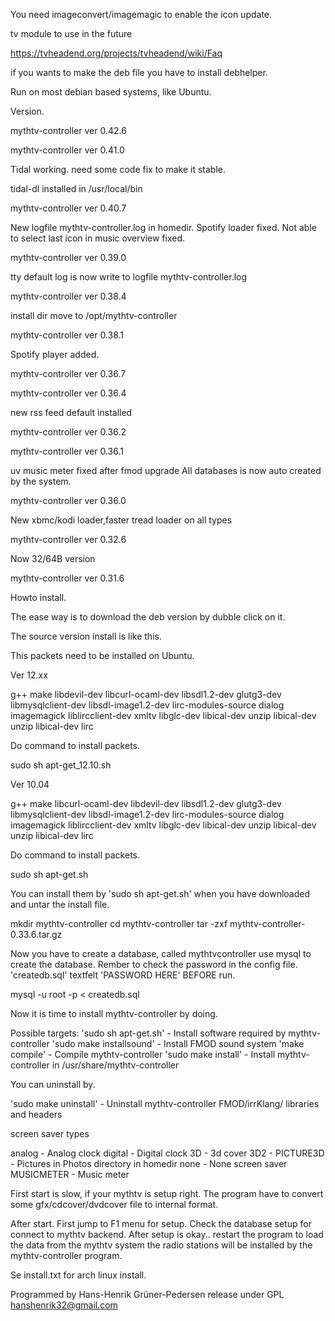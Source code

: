 You need imageconvert/imagemagic to enable the icon update.

tv module to use in the future

https://tvheadend.org/projects/tvheadend/wiki/Faq

if you wants to make the deb file you have to install debhelper.

Run on most debian based systems, like Ubuntu.

Version.

mythtv-controller ver 0.42.6

mythtv-controller ver 0.41.0

Tidal working. need some code fix to make it stable.

tidal-dl installed in /usr/local/bin

mythtv-controller ver 0.40.7

New logfile mythtv-controller.log in homedir. Spotify loader fixed. Not able to select last icon in music overview fixed.

mythtv-controller ver 0.39.0

tty default log is now write to logfile mythtv-controller.log

mythtv-controller ver 0.38.4

install dir move to /opt/mythtv-controller

mythtv-controller ver 0.38.1

Spotify player added.

mythtv-controller ver 0.36.7

mythtv-controller ver 0.36.4

new rss feed default installed

mythtv-controller ver 0.36.2

mythtv-controller ver 0.36.1

uv music meter fixed after fmod upgrade All databases is now auto created by the system.

mythtv-controller ver 0.36.0

New xbmc/kodi loader,faster tread loader on all types

mythtv-controller ver 0.32.6

Now 32/64B version

mythtv-controller ver 0.31.6

Howto install.

The ease way is to download the deb version by dubble click on it.

The source version install is like this.

This packets need to be installed on Ubuntu.

Ver 12.xx

g++ make libdevil-dev libcurl-ocaml-dev libsdl1.2-dev glutg3-dev libmysqlclient-dev libsdl-image1.2-dev lirc-modules-source dialog imagemagick liblircclient-dev xmltv libglc-dev libical-dev unzip libical-dev unzip libical-dev lirc

Do command to install packets.

sudo sh apt-get_12.10.sh

Ver 10.04

g++ make libcurl-ocaml-dev libdevil-dev libsdl1.2-dev glutg3-dev libmysqlclient-dev libsdl-image1.2-dev lirc-modules-source dialog imagemagick liblircclient-dev xmltv libglc-dev libical-dev unzip libical-dev unzip libical-dev lirc

Do command to install packets.

sudo sh apt-get.sh

You can install them by 'sudo sh apt-get.sh' when you have downloaded and untar the install file.

mkdir mythtv-controller cd mythtv-controller tar -zxf mythtv-controller-0.33.6.tar.gz

Now you have to create a database, called mythtvcontroller use mysql to create the database. Rember to check the password in the config file. 'createdb.sql' textfelt 'PASSWORD HERE' BEFORE run.

mysql -u root -p < createdb.sql

Now it is time to install mythtv-controller by doing.

Possible targets: 'sudo sh apt-get.sh' - Install software required by mythtv-controller 'sudo make installsound' - Install FMOD sound system 'make compile' - Compile mythtv-controller 'sudo make install' - Install mythtv-controller in /usr/share/mythtv-controller

You can uninstall by.

'sudo make uninstall' - Uninstall mythtv-controller FMOD/irrKlang/ libraries and headers

screen saver types

analog - Analog clock digital - Digital clock 3D - 3d cover 3D2 - PICTURE3D - Pictures in Photos directory in homedir none - None screen saver MUSICMETER - Music meter

First start is slow, if your mythtv is setup right. The program have to convert some gfx/cdcover/dvdcover file to internal format.

After start. First jump to F1 menu for setup. Check the database setup for connect to mythtv backend. After setup is okay.. restart the program to load the data from the mythtv system the radio stations will be installed by the mythtv-controller program.

Se install.txt for arch linux install.

Programmed by Hans-Henrik Grüner-Pedersen release under GPL hanshenrik32@gmail.com
